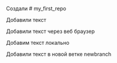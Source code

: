 Создали # my_first_repo

Добавили текст 

Добавили текст через веб браузер

Добавим текст локально

Добавили текст в новой ветке newbranch